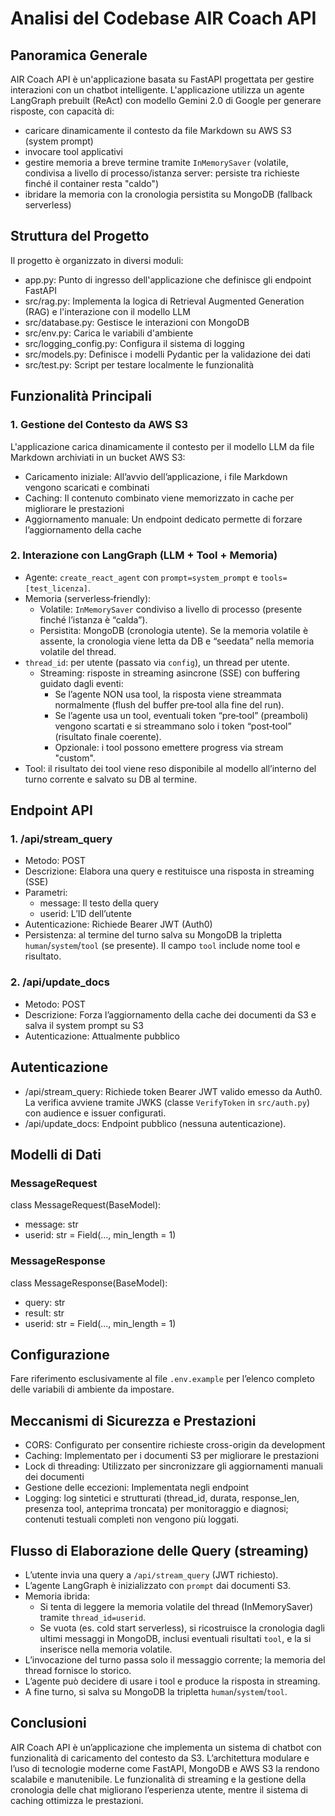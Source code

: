 # Analisi del Codebase AIR Coach API

## Panoramica Generale

AIR Coach API è un'applicazione basata su FastAPI progettata per gestire interazioni con un chatbot intelligente. L'applicazione utilizza un agente LangGraph prebuilt (ReAct) con modello Gemini 2.0 di Google per generare risposte, con capacità di:
- caricare dinamicamente il contesto da file Markdown su AWS S3 (system prompt)
- invocare tool applicativi
- gestire memoria a breve termine tramite `InMemorySaver` (volatile, condivisa a livello di processo/istanza server: persiste tra richieste finché il container resta "caldo")
- ibridare la memoria con la cronologia persistita su MongoDB (fallback serverless)

## Struttura del Progetto

Il progetto è organizzato in diversi moduli:

- app.py: Punto di ingresso dell'applicazione che definisce gli endpoint FastAPI
- src/rag.py: Implementa la logica di Retrieval Augmented Generation (RAG) e l'interazione con il modello LLM
- src/database.py: Gestisce le interazioni con MongoDB
- src/env.py: Carica le variabili d'ambiente
- src/logging_config.py: Configura il sistema di logging
- src/models.py: Definisce i modelli Pydantic per la validazione dei dati
- src/test.py: Script per testare localmente le funzionalità

## Funzionalità Principali

### 1. Gestione del Contesto da AWS S3

L'applicazione carica dinamicamente il contesto per il modello LLM da file Markdown archiviati in un bucket AWS S3:

- Caricamento iniziale: All’avvio dell’applicazione, i file Markdown vengono scaricati e combinati
- Caching: Il contenuto combinato viene memorizzato in cache per migliorare le prestazioni
- Aggiornamento manuale: Un endpoint dedicato permette di forzare l’aggiornamento della cache

### 2. Interazione con LangGraph (LLM + Tool + Memoria)

- Agente: `create_react_agent` con `prompt=system_prompt` e `tools=[test_licenza]`.
- Memoria (serverless‑friendly):
  - Volatile: `InMemorySaver` condiviso a livello di processo (presente finché l’istanza è “calda”).
  - Persistita: MongoDB (cronologia utente). Se la memoria volatile è assente, la cronologia viene letta da DB e “seedata” nella memoria volatile del thread.
- `thread_id`: per utente (passato via `config`), un thread per utente.
  - Streaming: risposte in streaming asincrone (SSE) con buffering guidato dagli eventi:
    - Se l’agente NON usa tool, la risposta viene streammata normalmente (flush del buffer pre‑tool alla fine del run).
    - Se l’agente usa un tool, eventuali token “pre‑tool” (preamboli) vengono scartati e si streammano solo i token “post‑tool” (risultato finale coerente).
    - Opzionale: i tool possono emettere progress via stream "custom".
- Tool: il risultato dei tool viene reso disponibile al modello all’interno del turno corrente e salvato su DB al termine.

## Endpoint API

### 1. /api/stream_query
- Metodo: POST
- Descrizione: Elabora una query e restituisce una risposta in streaming (SSE)
- Parametri:
  - message: Il testo della query
  - userid: L’ID dell’utente
- Autenticazione: Richiede Bearer JWT (Auth0)
 - Persistenza: al termine del turno salva su MongoDB la tripletta `human`/`system`/`tool` (se presente). Il campo `tool` include nome tool e risultato.

### 2. /api/update_docs
- Metodo: POST
- Descrizione: Forza l’aggiornamento della cache dei documenti da S3 e salva il system prompt su S3
- Autenticazione: Attualmente pubblico

## Autenticazione

- /api/stream_query: Richiede token Bearer JWT valido emesso da Auth0. La verifica avviene tramite JWKS (classe `VerifyToken` in `src/auth.py`) con audience e issuer configurati.
- /api/update_docs: Endpoint pubblico (nessuna autenticazione).

## Modelli di Dati

### MessageRequest
class MessageRequest(BaseModel):
- message: str
- userid: str = Field(..., min_length = 1)

### MessageResponse
class MessageResponse(BaseModel):
- query: str
- result: str
- userid: str = Field(..., min_length = 1)

## Configurazione

Fare riferimento esclusivamente al file `.env.example` per l’elenco completo delle variabili di ambiente da impostare.

## Meccanismi di Sicurezza e Prestazioni

- CORS: Configurato per consentire richieste cross-origin da development
- Caching: Implementato per i documenti S3 per migliorare le prestazioni
- Lock di threading: Utilizzato per sincronizzare gli aggiornamenti manuali dei documenti
- Gestione delle eccezioni: Implementata negli endpoint
- Logging: log sintetici e strutturati (thread_id, durata, response_len, presenza tool, anteprima troncata) per monitoraggio e diagnosi; contenuti testuali completi non vengono più loggati.

## Flusso di Elaborazione delle Query (streaming)

- L’utente invia una query a `/api/stream_query` (JWT richiesto).
- L’agente LangGraph è inizializzato con `prompt` dai documenti S3.
- Memoria ibrida:
  - Si tenta di leggere la memoria volatile del thread (InMemorySaver) tramite `thread_id=userid`.
  - Se vuota (es. cold start serverless), si ricostruisce la cronologia dagli ultimi messaggi in MongoDB, inclusi eventuali risultati `tool`, e la si inserisce nella memoria volatile.
- L’invocazione del turno passa solo il messaggio corrente; la memoria del thread fornisce lo storico.
- L’agente può decidere di usare i tool e produce la risposta in streaming.
- A fine turno, si salva su MongoDB la tripletta `human`/`system`/`tool`.

## Conclusioni

AIR Coach API è un’applicazione che implementa un sistema di chatbot con funzionalità di caricamento del contesto da S3. L’architettura modulare e l’uso di tecnologie moderne come FastAPI, MongoDB e AWS S3 la rendono scalabile e manutenibile. Le funzionalità di streaming e la gestione della cronologia delle chat migliorano l’esperienza utente, mentre il sistema di caching ottimizza le prestazioni.
